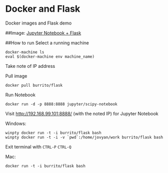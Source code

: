 # Docker and Flask
Docker images and Flask demo

##Image:
[Jupyter Notebook + Flask](https://hub.docker.com/r/burrito/flask/)

##How to run
Select a running machine
```
docker-machine ls
eval $(docker-machine env machine_name)
```
Take note of IP address

Pull image
```
docker pull burrito/flask
```

Run Notebook
```
docker run -d -p 8888:8888 jupyter/scipy-notebook
```
Visit <http://192.168.99.101:8888/> (with the noted IP) for Jupyter Notebook

Windows:
```
winpty docker run -t -i burrito/flask bash
winpty docker run -t -i -v `pwd`:/home/jovyan/work burrito/flask bash
```
Exit terminal with `CTRL-P` `CTRL-Q` 

Mac:
```
docker run -t -i burrito/flask bash
```